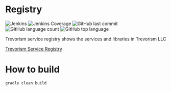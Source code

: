 # Registry
![Jenkins](https://img.shields.io/jenkins/build/http/trevorism-build.eastus.cloudapp.azure.com/registry)
![Jenkins Coverage](https://img.shields.io/jenkins/coverage/jacoco/http/trevorism-build.eastus.cloudapp.azure.com/registry)
![GitHub last commit](https://img.shields.io/github/last-commit/trevorism/registry)
![GitHub language count](https://img.shields.io/github/languages/count/trevorism/registry)
![GitHub top language](https://img.shields.io/github/languages/top/trevorism/registry)

Trevorism service registry shows the services and libraries in Trevorism LLC

[Trevorism Service Registry](http://registry.datastore.trevorism.com/)

# How to build
`gradle clean build`

